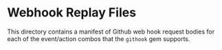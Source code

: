 # Webhook Replay Files

This directory contains a manifest of Github web hook request bodies for each of the event/action combos that the `githook` gem supports. 
